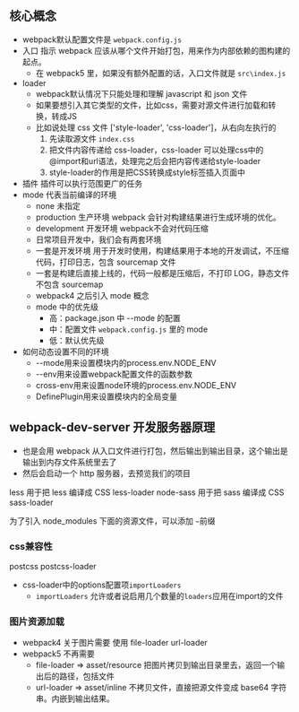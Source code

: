 ## 核心概念

- webpack默认配置文件是 `webpack.config.js`
- 入口 指示 webpack 应该从哪个文件开始打包，用来作为内部依赖的图构建的起点。
  - 在 webpack5 里，如果没有额外配置的话，入口文件就是 `src\index.js`
- loader
  - webpack默认情况下只能处理和理解 javascript 和 json 文件
  - 如果要想引入其它类型的文件，比如css，需要对源文件进行加载和转换，转成JS
  - 比如说处理 css 文件 ['style-loader', 'css-loader']，从右向左执行的
    1. 先读取源文件 `index.css`
    2. 把文件内容传递给 css-loader，css-loader 可以处理css中的@import和url语法，处理完之后会把内容传递给style-loader
    3. style-loader的作用是把CSS转换成style标签插入页面中
- 插件 插件可以执行范围更广的任务
- mode 代表当前编译的环境
  - none 未指定
  - production 生产环境 webpack 会针对构建结果进行生成环境的优化。
  - development 开发环境 webpack不会对代码压缩
  - 日常项目开发中，我们会有两套环境
  - 一套是开发环境 用于开发时使用，构建结果用于本地的开发调试，不压缩代码，打印日志，包含 sourcemap 文件
  - 一套是构建后直接上线的，代码一般都是压缩后，不打印 LOG，静态文件不包含 sourcemap
  - webpack4 之后引入 mode 概念
  - mode 中的优先级
    - 高：package.json 中 --mode 的配置
    - 中：配置文件 `webpack.config.js` 里的 mode
    - 低：默认优先级
- 如何动态设置不同的环境
  - --mode用来设置模块内的process.env.NODE_ENV
  - --env用来设置webpack配置文件的函数参数
  - cross-env用来设置node环境的process.env.NODE_ENV
  - DefinePlugin用来设置模块内的全局变量

## webpack-dev-server 开发服务器原理

- 也是会用 webpack 从入口文件进行打包，然后输出到输出目录，这个输出是输出到内存文件系统里去了
- 然后会启动一个 http 服务器，去预览我们的项目

less 用于把 less 编译成 CSS
less-loader
node-sass 用于把 sass 编译成 CSS
sass-loader

为了引入 node_modules 下面的资源文件，可以添加 `~`前缀

### css兼容性

postcss
postcss-loader

- css-loader中的options配置项`importLoaders`
  - `importLoaders` 允许或者说启用几个数量的`loaders`应用在import的文件

### 图片资源加载

- webpack4 关于图片需要 使用 file-loader url-loader
- webpack5 不再需要 
  - file-loader => asset/resource 把图片拷贝到输出目录里去，返回一个输出后的路径，包括文件
  - url-loader => asset/inline 不拷贝文件，直接把源文件变成 base64 字符串。内嵌到输出结果。